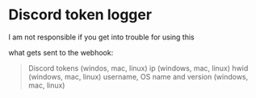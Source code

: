 # Discord token logger
I am not responsible if you get into trouble for using this

what gets sent to the webhook:
> Discord tokens (windos, mac, linux)
> ip (windows, mac, linux)
> hwid (windows, mac, linux)
> username, OS name and version (windows, mac, linux)
